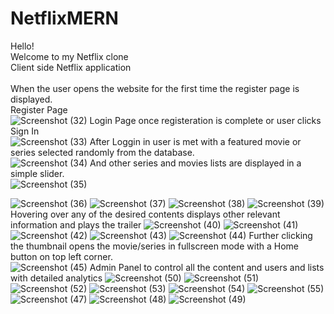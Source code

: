 # NetflixMERN
Hello!<br>
Welcome to my Netflix clone<br>
Client side Netflix application<br><br>
When the user opens the website for the first time the register page is displayed.<br>
Register Page <br>
![Screenshot (32)](https://user-images.githubusercontent.com/101965527/233336463-efe78c97-fabe-450d-88d9-8dde0d6ba8b1.png)
Login Page once registeration is complete or user clicks Sign In<br>
![Screenshot (33)](https://user-images.githubusercontent.com/101965527/233336482-f3cea41b-5b1c-4a94-a241-823547cf5eeb.png)
After Loggin in user is met with a featured movie or series selected randomly from the database.<br>
![Screenshot (34)](https://user-images.githubusercontent.com/101965527/233336490-f40fbcdf-2020-4987-99a4-37ad3ae3342c.png)
And other series and movies lists are displayed in a simple slider.<br>
![Screenshot (35)](https://user-images.githubusercontent.com/101965527/233336494-456b58d9-f59b-47d6-913d-e508d2576f2c.png)

![Screenshot (36)](https://user-images.githubusercontent.com/101965527/233336500-5b52a1db-bb1c-4e56-a23e-ad3e5440e83a.png)
![Screenshot (37)](https://user-images.githubusercontent.com/101965527/233336508-0838adcd-ee85-4c87-9af7-20c6b246b5e7.png)
![Screenshot (38)](https://user-images.githubusercontent.com/101965527/233336515-fd78639e-975e-429c-9f26-9fee02e8a37e.png)
![Screenshot (39)](https://user-images.githubusercontent.com/101965527/233336521-c0cccf23-1bd3-49ae-844f-fa4ca6f017e3.png)
Hovering over any of the desired contents displays other relevant information and plays the trailer
![Screenshot (40)](https://user-images.githubusercontent.com/101965527/233336530-f93efce2-7fce-4ec1-a251-dc56113e8604.png)
![Screenshot (41)](https://user-images.githubusercontent.com/101965527/233336533-17e55e53-0f47-4833-8366-57d3dd24999a.png)
![Screenshot (42)](https://user-images.githubusercontent.com/101965527/233336537-1d838cba-8a33-4ac1-897c-43b2d3c55bca.png)
![Screenshot (43)](https://user-images.githubusercontent.com/101965527/233336541-cf06e0a0-0268-41ee-ad69-3068057994ae.png)
![Screenshot (44)](https://user-images.githubusercontent.com/101965527/233336551-5073c540-c927-42c7-a308-3dc40b813fe6.png)
Further clicking the thumbnail opens the movie/series in fullscreen mode with a Home button on top left corner.<br>
![Screenshot (45)](https://user-images.githubusercontent.com/101965527/233336562-4a778bb5-be99-4d45-a88c-af87ac27d6c6.png)
Admin Panel to control all the content and users and lists with detailed analytics
![Screenshot (50)](https://user-images.githubusercontent.com/101965527/233339108-8af27f83-411e-424e-9c7e-6e9810b836e1.png)
![Screenshot (51)](https://user-images.githubusercontent.com/101965527/233339129-4ee41171-c5a3-416a-b4f0-d17a51f263c6.png)
![Screenshot (52)](https://user-images.githubusercontent.com/101965527/233339132-b25c8118-ed2d-45cc-9b1f-9ba3fa1108e5.png)
![Screenshot (53)](https://user-images.githubusercontent.com/101965527/233339137-1ef39e0f-b427-41c6-ba36-ba00106a5483.png)
![Screenshot (54)](https://user-images.githubusercontent.com/101965527/233339142-e0e4285c-efaf-4b4a-a20d-2af0026d7a01.png)
![Screenshot (55)](https://user-images.githubusercontent.com/101965527/233339145-3d75fe7c-75c3-4df5-97a0-2ff73b46e39e.png)
![Screenshot (47)](https://user-images.githubusercontent.com/101965527/233339149-0ac3c6a8-9251-44d8-8a2a-34a11a311a7d.png)
![Screenshot (48)](https://user-images.githubusercontent.com/101965527/233339153-9969302b-ff6e-466e-a391-080c00120427.png)
![Screenshot (49)](https://user-images.githubusercontent.com/101965527/233339155-1457812c-4166-45a6-8342-8f1016895587.png)

